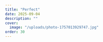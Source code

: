 ```yaml
---
title: "Perfect"
date: 2025-09-04
description: ""
cover:
  image: "/uploads/photo-1757013929747.jpg"
order: 30
---
```


